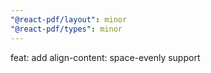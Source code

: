 ```yaml
---
"@react-pdf/layout": minor
"@react-pdf/types": minor
---
```


feat: add align-content: space-evenly support
